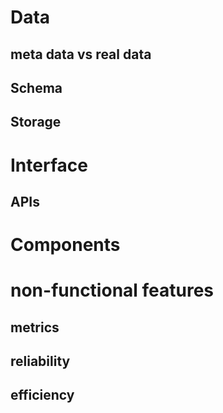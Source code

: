 # Data
## meta data vs real data
## Schema
## Storage
# Interface
## APIs
# Components

# non-functional features
## metrics
## reliability
## efficiency